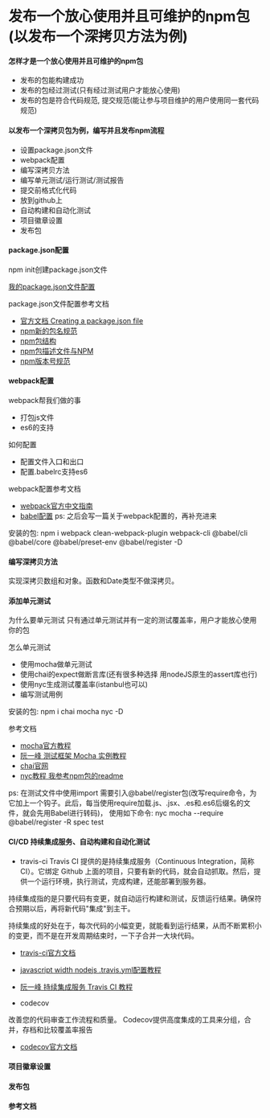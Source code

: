# 发布一个放心使用并且可维护的npm包(以发布一个深拷贝方法为例)

#### 怎样才是一个放心使用并且可维护的npm包
- 发布的包能构建成功
- 发布的包经过测试(只有经过测试用户才能放心使用)
- 发布的包是符合代码规范, 提交规范(能让参与项目维护的用户使用同一套代码规范)

#### 以发布一个深拷贝包为例，编写并且发布npm流程
- 设置package.json文件
- webpack配置
- 编写深拷贝方法
- 编写单元测试/运行测试/测试报告
- 提交前格式化代码
- 放到github上
- 自动构建和自动化测试
- 项目徽章设置
- 发布包

#### package.json配置

npm init创建package.json文件

[我的package.json文件配置](https://github.com/zwfun/cloneDeep/blob/master/package.json)

package.json文件配置参考文档
- [官方文档 Creating a package.json file](https://docs.npmjs.com/creating-a-package-json-file)
- [npm新的包名规范](https://www.jianshu.com/p/7dc0083f30a6)
- [npm包结构](https://www.kancloud.cn/simon_chang/srqcnodejs/200134)
- [npm包描述文件与NPM](https://www.kancloud.cn/simon_chang/srqcnodejs/200135)
- [npm版本号规范](https://semver.org/lang/zh-CN/)

#### webpack配置
webpack帮我们做的事
- 打包js文件
- es6的支持

如何配置
- 配置文件入口和出口
- 配置.babelrc支持es6

webpack配置参考文档
- [webpack官方中文指南](https://webpack.docschina.org/guides/)
- [babel配置](https://babeljs.io/setup#installation)
ps: 之后会写一篇关于webpack配置的，再补充进来

安装的包: npm i webpack clean-webpack-plugin webpack-cli @babel/cli @babel/core @babel/preset-env @babel/register -D

#### 编写深拷贝方法
实现深拷贝数组和对象。函数和Date类型不做深拷贝。

#### 添加单元测试
为什么要单元测试
    只有通过单元测试并有一定的测试覆盖率，用户才能放心使用你的包

怎么单元测试
- 使用mocha做单元测试
- 使用chai的expect做断言库(还有很多种选择 用nodeJS原生的assert库也行)
- 使用nyc生成测试覆盖率(istanbul也可以)
- 编写测试用例

安装的包: npm i chai mocha nyc  -D

参考文档
- [mocha官方教程](https://mochajs.org/)
- [阮一峰 测试框架 Mocha 实例教程](http://www.ruanyifeng.com/blog/2015/12/a-mocha-tutorial-of-examples.html)
- [chai官网](https://www.chaijs.com/guide/styles/#expect)
- [nyc教程 我参考npm包的readme](https://www.npmjs.com/package/nyc)

ps: 在测试文件中使用import 需要引入@babel/register包(改写require命令，为它加上一个钩子。此后，每当使用require加载.js、.jsx、.es和.es6后缀名的文件，就会先用Babel进行转码)， 使用如下命令: nyc mocha --require @babel/register -R spec test

#### CI/CD 持续集成服务、自动构建和自动化测试
- travis-ci
Travis CI 提供的是持续集成服务（Continuous Integration，简称 CI）。它绑定 Github 上面的项目，只要有新的代码，就会自动抓取。然后，提供一个运行环境，执行测试，完成构建，还能部署到服务器。

持续集成指的是只要代码有变更，就自动运行构建和测试，反馈运行结果。确保符合预期以后，再将新代码"集成"到主干。

持续集成的好处在于，每次代码的小幅变更，就能看到运行结果，从而不断累积小的变更，而不是在开发周期结束时，一下子合并一大块代码。

- [travis-ci官方文档](https://docs.travis-ci.com/)
- [javascript width nodejs  .travis.yml配置教程](https://docs.travis-ci.com/user/languages/javascript-with-nodejs/)
- [阮一峰 持续集成服务 Travis CI 教程](http://www.ruanyifeng.com/blog/2017/12/travis_ci_tutorial.html)

- codecov

改善您的代码审查工作流程和质量。 Codecov提供高度集成的工具来分组，合并，存档和比较覆盖率报告

- [codecov官方文档](https://docs.codecov.io/docs)

#### 项目徽章设置



#### 发布包


#### 参考文档

